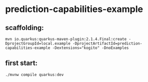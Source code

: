 # prediction-capabilities-example

## scaffolding:
```
mvn io.quarkus:quarkus-maven-plugin:2.1.4.Final:create -DprojectGroupId=local.example -DprojectArtifactId=prediction-capabilities-example -Dextensions="kogito" -DnoExamples
```
## first start:
```
./mvnw compile quarkus:dev
```
